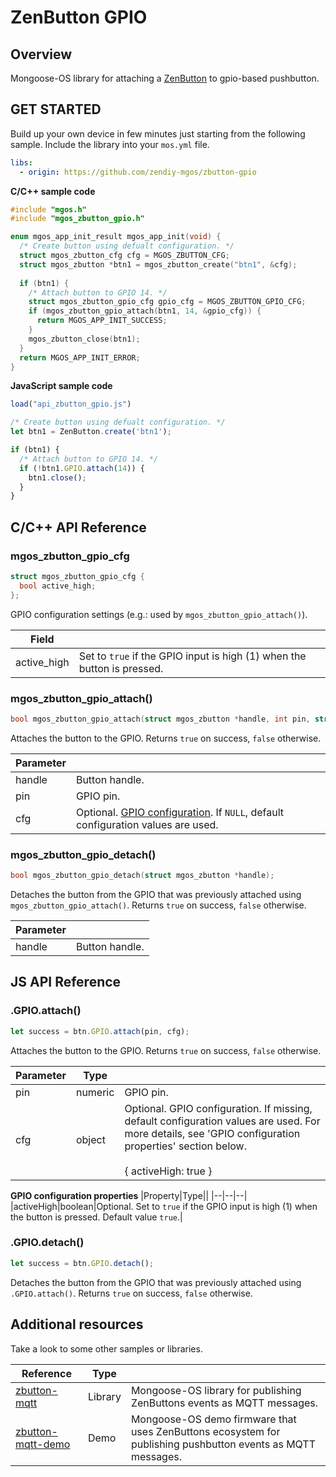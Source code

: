 # ZenButton GPIO
## Overview
Mongoose-OS library for attaching a [ZenButton](https://github.com/zendiy-mgos/zbutton) to gpio-based pushbutton.
## GET STARTED
Build up your own device in few minutes just starting from the following sample.
Include the library into your `mos.yml` file.
```yaml
libs:
  - origin: https://github.com/zendiy-mgos/zbutton-gpio
```
**C/C++ sample code**
```c
#include "mgos.h"
#include "mgos_zbutton_gpio.h"

enum mgos_app_init_result mgos_app_init(void) {
  /* Create button using defualt configuration. */
  struct mgos_zbutton_cfg cfg = MGOS_ZBUTTON_CFG;
  struct mgos_zbutton *btn1 = mgos_zbutton_create("btn1", &cfg);
  
  if (btn1) {
    /* Attach button to GPIO 14. */
    struct mgos_zbutton_gpio_cfg gpio_cfg = MGOS_ZBUTTON_GPIO_CFG;  
    if (mgos_zbutton_gpio_attach(btn1, 14, &gpio_cfg)) {
      return MGOS_APP_INIT_SUCCESS;
    }
    mgos_zbutton_close(btn1);
  }
  return MGOS_APP_INIT_ERROR;
}
```
**JavaScript sample code**

```js
load("api_zbutton_gpio.js")

/* Create button using defualt configuration. */
let btn1 = ZenButton.create('btn1');

if (btn1) {
  /* Attach button to GPIO 14. */
  if (!btn1.GPIO.attach(14)) {
    btn1.close();
  }
}
```
## C/C++ API Reference
### mgos_zbutton_gpio_cfg
```c
struct mgos_zbutton_gpio_cfg {
  bool active_high;
};
```
GPIO configuration settings (e.g.: used by `mgos_zbutton_gpio_attach()`).

|Field||
|--|--|
|active_high|Set to `true` if the GPIO input is high (1) when the button is pressed.|
### mgos_zbutton_gpio_attach()
```c
bool mgos_zbutton_gpio_attach(struct mgos_zbutton *handle, int pin, struct mgos_zbutton_gpio_cfg *cfg);
```
Attaches the button to the GPIO. Returns `true` on success, `false` otherwise.

|Parameter||
|--|--|
|handle|Button handle.|
|pin|GPIO pin.|
|cfg|Optional. [GPIO configuration](https://github.com/zendiy-mgos/zbutton-gpio#mgos_zbutton_gpio_cfg). If `NULL`, default configuration values are used.|
### mgos_zbutton_gpio_detach()
```c
bool mgos_zbutton_gpio_detach(struct mgos_zbutton *handle);
```
Detaches the button from the GPIO that was previously attached using `mgos_zbutton_gpio_attach()`. Returns `true` on success, `false` otherwise.

|Parameter||
|--|--|
|handle|Button handle.|
## JS API Reference
### .GPIO.attach()
```js
let success = btn.GPIO.attach(pin, cfg);
```
Attaches the button to the GPIO. Returns `true` on success, `false` otherwise.

|Parameter|Type||
|--|--|--|
|pin|numeric|GPIO pin.|
|cfg|object|Optional. GPIO configuration. If missing, default configuration values are used. For more details, see 'GPIO configuration properties' section below.<br><br>{&nbsp;activeHigh: true&nbsp;}|

**GPIO configuration properties**
|Property|Type||
|--|--|--|
|activeHigh|boolean|Optional. Set to `true` if the GPIO input is high (1) when the button is pressed. Default value `true`.|
### .GPIO.detach()
```js
let success = btn.GPIO.detach();
```
Detaches the button from the GPIO that was previously attached using `.GPIO.attach()`. Returns `true` on success, `false` otherwise.
## Additional resources
Take a look to some other samples or libraries.

|Reference|Type||
|--|--|--|
|[zbutton-mqtt](https://github.com/zendiy-mgos/zbutton-mqtt)|Library|Mongoose-OS library for publishing ZenButtons events as MQTT messages.|
|[zbutton-mqtt-demo](https://github.com/zendiy-mgos/zbutton-mqtt-demo)|Demo|Mongoose-OS demo firmware that uses ZenButtons ecosystem for publishing pushbutton events as MQTT messages.|